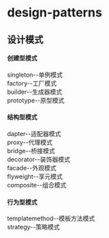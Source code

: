 # design-patterns
## 设计模式
#### 创建型模式
singleton--单例模式<br/>
factory--工厂模式<br/>
builder--生成器模式<br/>
prototype--原型模式<br/>
#### 结构型模式
dapter--适配器模式<br/>
proxy--代理模式<br/>
bridge--桥接模式<br/>
decorator--装饰器模式<br/>
facade--外观模式<br/>
flyweight--享元模式<br/>
composite--组合模式<br/>
#### 行为型模式
templatemethod--模板方法模式<br/>
strategy--策略模式<br/>